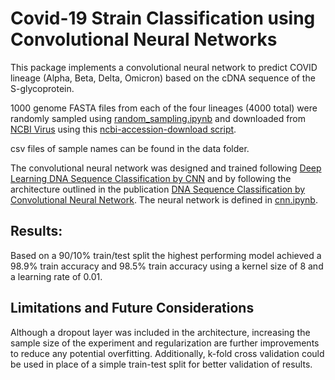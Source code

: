 # Covid-19 Strain Classification using Convolutional Neural Networks

This package implements a convolutional neural network to predict COVID lineage (Alpha, Beta, Delta, Omicron) based on the cDNA sequence of the S-glycoprotein.

1000 genome FASTA files from each of the four lineages (4000 total) were randomly sampled using [random_sampling.ipynb](https://github.com/alexchen1999/covid-19-sample-strain-classification/blob/main/random_sampling.ipynb) and downloaded from [NCBI Virus](https://www.ncbi.nlm.nih.gov/labs/virus/vssi/#/sars-cov-2) using this [ncbi-accession-download script](https://github.com/kblin/ncbi-acc-download). 

csv files of sample names can be found in the data folder.

The convolutional neural network was designed and trained following [Deep Learning DNA Sequence Classification by CNN](https://www.youtube.com/watch?v=pst4gdwaHEo) and by following the architecture outlined in the publication [DNA Sequence Classification by Convolutional Neural Network](https://www.researchgate.net/publication/301703031_DNA_Sequence_Classification_by_Convolutional_Neural_Network). The neural network is defined in [cnn.ipynb](https://github.com/alexchen1999/covid-19-sample-strain-classification/blob/main/cnn.ipynb).

## Results: 
Based on a 90/10% train/test split the highest performing model achieved a 98.9% train accuracy and 98.5% train accuracy using a kernel size of 8 and a learning rate of 0.01.

## Limitations and Future Considerations

Although a dropout layer was included in the architecture, increasing the sample size of the experiment and regularization are further improvements to reduce any potential overfitting. Additionally, k-fold cross validation could be used in place of a simple train-test split for better validation of results.
